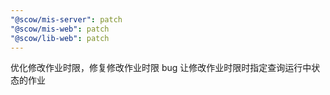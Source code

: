 ```yaml
---
"@scow/mis-server": patch
"@scow/mis-web": patch
"@scow/lib-web": patch
---
```


优化修改作业时限，修复修改作业时限 bug 让修改作业时限时指定查询运行中状态的作业
